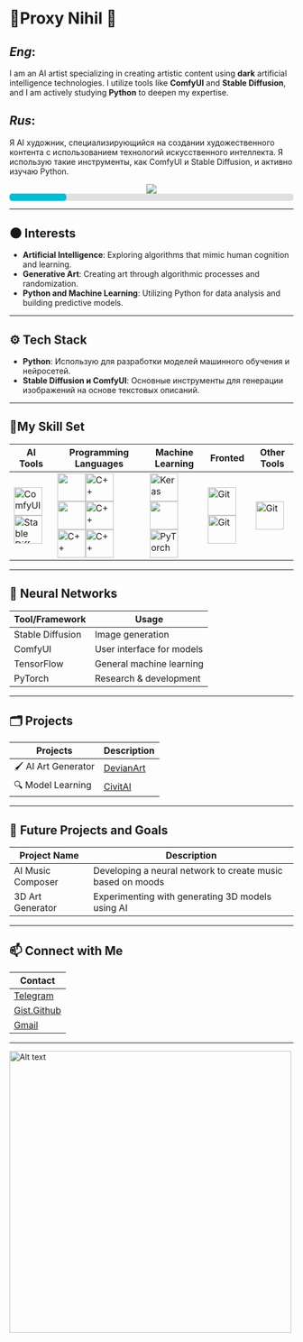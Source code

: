 # 🖤**Proxy Nihil** 🖤

## *Eng*:

I am an AI artist specializing in creating artistic content using **dark** artificial intelligence technologies. I utilize tools like **ComfyUI** and **Stable Diffusion**, and I am actively studying **Python** to deepen my expertise.

## *Rus*:

Я AI художник, специализирующийся на создании художественного контента с использованием технологий искусственного интеллекта. Я использую такие инструменты, как ComfyUI и Stable Diffusion, и активно изучаю Python.

<div align="center"> 
<img src="https://imgur.com/910B91H.png" style="zoom:110%;" />
</div>

<div style="width: 100%; background-color: #e0e0e0; border-radius: 5px;">
    <div style="width: 20%; height: 13px; background-color: #00bcd4; border-radius: 5px;"></div>
</div>

-------------



## 🌑 Interests

- **Artificial Intelligence**: Exploring algorithms that mimic human cognition and learning.
- **Generative Art**: Creating art through algorithmic processes and randomization.
- **Python and Machine Learning**: Utilizing Python for data analysis and building predictive models.

----------------------------



## ⚙️ Tech Stack

- **Python**: Использую для разработки моделей машинного обучения и нейросетей.
- **Stable Diffusion и ComfyUI**: Основные инструменты для генерации изображений на основе текстовых описаний.

----------------------------



 ## 🤠My Skill Set

| **AI Tools**                                                 | **Programming Languages**                                    | **Machine Learning**                                         | **Fronted**                                                  | **Other Tools**                                              |
| ------------------------------------------------------------ | ------------------------------------------------------------ | ------------------------------------------------------------ | ------------------------------------------------------------ | ------------------------------------------------------------ |
| <img src="https://upload.wikimedia.org/wikipedia/commons/6/62/ComfyUI_Logo.png" alt="ComfyUI" title=" alt=&quot;Python&quot; style=&quot;widht:25%;&quot;" style=" width=50" height="50;" /><img src="https://cdn2.steamgriddb.com/icon/0a8e9d1cf3ee0af0e6526059e1ac59d1/32/256x256.png" alt="Stable Diffusion" style=" width=50" height="50;" /> | <img src="https://user-images.githubusercontent.com/72181445/168416803-354444e8-8b27-4b31-ab3b-83a36d08cc51.png" style=" width=50" height="50;" /><img src="https://img.icons8.com/?size=100&id=40669&format=png&color=000000" alt="C++" style=" width=50" height="50;" /><img src="https://miladfathy.gallerycdn.vsassets.io/extensions/miladfathy/js-snippet/0.0.3/1620337479564/Microsoft.VisualStudio.Services.Icons.Default" style=" width=50" height="50;" /><img src="https://img.icons8.com/?size=100&id=45490&format=png&color=000000" alt="C++" style=" width=50" height="50" /><img src="https://img.icons8.com/?size=100&id=UFXRpPFebwa2&format=png&color=000000" alt="C++" style=" width=50" height="50;" /><img src="https://img.icons8.com/?size=100&id=38561&format=png&color=000000" alt="C++" style=" width=50" height="50;" /> | <img src="https://upload.wikimedia.org/wikipedia/commons/thumb/a/ae/Keras_logo.svg/512px-Keras_logo.svg.png" alt="Keras" style=" width=50" height="50;" /><img src="https://upload.wikimedia.org/wikipedia/commons/thumb/1/11/TensorFlowLogo.svg/1200px-TensorFlowLogo.svg.png" style=" width=50" height="50;" /><img src="https://upload.wikimedia.org/wikipedia/commons/c/c6/PyTorch_logo_black.svg" alt="PyTorch" style=" width=50" height="50;" /> | <img src="https://img.icons8.com/?size=100&id=zfHRZ6i1Wg0U&format=png&color=000000r" alt="Git" style=" width=50" height="50;" /><img src="https://img.icons8.com/?size=100&id=20909&format=png&color=000000" alt="Git" style=" width=50" height="50" /> | <img src="https://gitlab.com/e.s.s.e.e.system/test_project_2/-/avatar" alt="Git" style=" width=50" height="50" /> |

----------------------------



## 🧠 Neural Networks

| **Tool/Framework** | **Usage**                 |
| ------------------ | ------------------------- |
| Stable Diffusion   | Image generation          |
| ComfyUI            | User interface for models |
| TensorFlow         | General machine learning  |
| PyTorch            | Research & development    |

----------------------------



  ## 🗂️ Projects

| **Projects**       | **Description**                                             |
| ------------------ | ----------------------------------------------------------- |
| 🖌️ AI Art Generator | [DevianArt](https://www.deviantart.com/velialnihilobscurum) |
| 🔍 Model Learning   | [CivitAI](https://civitai.com/user/nihiloff)                |

----------------------------



## 🚀 Future Projects and Goals

| Project Name      | Description                                                |
| ----------------- | ---------------------------------------------------------- |
| AI Music Composer | Developing a neural network to create music based on moods |
| 3D Art Generator  | Experimenting with generating 3D models using AI           |

----------------------------



## 📫 Connect with Me

| **Contact**                          |
| ------------------------------------ |
| [Telegram](https://t.me/Proxy_Nihil) |
| [Gist.Github](https://gist.github.com/NIHILcoder)|
| [Gmail](kostopravd@gmail.com)        |
---



<img src="https://media1.tenor.com/m/pGjc9-vHR18AAAAd/ergo-proxy-ergo.gif" alt="Alt text" style=" width=300" height="500" />
